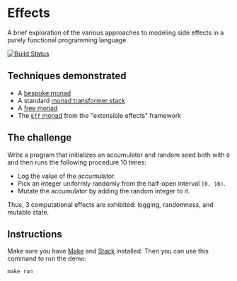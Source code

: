 # Effects

A brief exploration of the various approaches to modeling side effects in a purely functional programming language.

[![Build Status](https://travis-ci.org/stepchowfun/effects.svg?branch=master)](https://travis-ci.org/stepchowfun/effects)

## Techniques demonstrated

- A [bespoke monad](https://github.com/stepchowfun/effects/blob/master/src/BespokeMonad.hs)
- A standard [monad transformer stack](https://github.com/stepchowfun/effects/blob/master/src/MonadTransformers.hs)
- A [free monad](https://github.com/stepchowfun/effects/blob/master/src/FreeMonad.hs)
- The [`Eff` monad](https://github.com/stepchowfun/effects/blob/master/src/ExtensibleEffects.hs) from the "extensible effects" framework

## The challenge

Write a program that initializes an accumulator and random seed both with `0` and then runs the following procedure 10 times:

- Log the value of the accumulator.
- Pick an integer uniformly randomly from the half-open interval `[0, 10)`.
- Mutate the accumulator by adding the random integer to it.

Thus, 3 computational effects are exhibited: logging, randomness, and mutable state.

## Instructions

Make sure you have [Make](https://www.gnu.org/software/make/) and [Stack](https://docs.haskellstack.org/en/stable/README/) installed. Then you can use this command to run the demo:

```
make run
```
